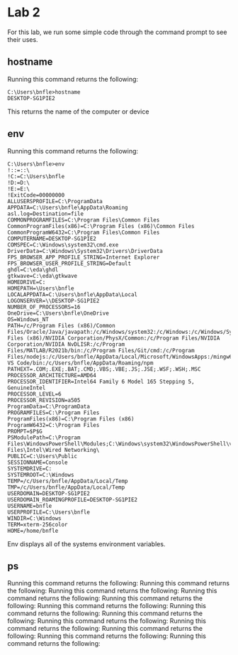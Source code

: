 # Lab 2
For this lab, we run some simple code through the command prompt to see their uses.
## hostname
Running this command returns the following: 
```
C:\Users\bnfle>hostname
DESKTOP-SG1PIE2
```
This returns the name of the computer or device
## env
Running this command returns the following:
```
C:\Users\bnfle>env
!::=::\
!C:=C:\Users\bnfle
!D:=D:\
!E:=E:\
!ExitCode=00000000
ALLUSERSPROFILE=C:\ProgramData
APPDATA=C:\Users\bnfle\AppData\Roaming
asl.log=Destination=file
COMMONPROGRAMFILES=C:\Program Files\Common Files
CommonProgramFiles(x86)=C:\Program Files (x86)\Common Files
CommonProgramW6432=C:\Program Files\Common Files
COMPUTERNAME=DESKTOP-SG1PIE2
COMSPEC=C:\Windows\system32\cmd.exe
DriverData=C:\Windows\System32\Drivers\DriverData
FPS_BROWSER_APP_PROFILE_STRING=Internet Explorer
FPS_BROWSER_USER_PROFILE_STRING=Default
ghdl=C:\eda\ghdl
gtkwave=C:\eda\gtkwave
HOMEDRIVE=C:
HOMEPATH=\Users\bnfle
LOCALAPPDATA=C:\Users\bnfle\AppData\Local
LOGONSERVER=\\DESKTOP-SG1PIE2
NUMBER_OF_PROCESSORS=16
OneDrive=C:\Users\bnfle\OneDrive
OS=Windows_NT
PATH=/c/Program Files (x86)/Common Files/Oracle/Java/javapath:/c/Windows/system32:/c/Windows:/c/Windows/System32/Wbem:/c/Windows/System32/WindowsPowerShell/v1.0:/c/Windows/System32/OpenSSH:/c/Program Files (x86)/NVIDIA Corporation/PhysX/Common:/c/Program Files/NVIDIA Corporation/NVIDIA NvDLISR:/c/Program Files/MATLAB/R2021b/bin:/c/Program Files/Git/cmd:/c/Program Files/nodejs:/c/Users/bnfle/AppData/Local/Microsoft/WindowsApps:/mingw64/bin:/usr/bin:/home/bnfle/Microsoft VS Code/bin:/c/Users/bnfle/AppData/Roaming/npm
PATHEXT=.COM;.EXE;.BAT;.CMD;.VBS;.VBE;.JS;.JSE;.WSF;.WSH;.MSC
PROCESSOR_ARCHITECTURE=AMD64
PROCESSOR_IDENTIFIER=Intel64 Family 6 Model 165 Stepping 5, GenuineIntel
PROCESSOR_LEVEL=6
PROCESSOR_REVISION=a505
ProgramData=C:\ProgramData
PROGRAMFILES=C:\Program Files
ProgramFiles(x86)=C:\Program Files (x86)
ProgramW6432=C:\Program Files
PROMPT=$P$G
PSModulePath=C:\Program Files\WindowsPowerShell\Modules;C:\Windows\system32\WindowsPowerShell\v1.0\Modules;C:\Program Files\Intel\Wired Networking\
PUBLIC=C:\Users\Public
SESSIONNAME=Console
SYSTEMDRIVE=C:
SYSTEMROOT=C:\Windows
TEMP=/c/Users/bnfle/AppData/Local/Temp
TMP=/c/Users/bnfle/AppData/Local/Temp
USERDOMAIN=DESKTOP-SG1PIE2
USERDOMAIN_ROAMINGPROFILE=DESKTOP-SG1PIE2
USERNAME=bnfle
USERPROFILE=C:\Users\bnfle
WINDIR=C:\Windows
TERM=xterm-256color
HOME=/home/bnfle
```
Env displays all of the systems environment variables.
## ps

Running this command returns the following:
Running this command returns the following:
Running this command returns the following:
Running this command returns the following:
Running this command returns the following:
Running this command returns the following:
Running this command returns the following:
Running this command returns the following:
Running this command returns the following:
Running this command returns the following:
Running this command returns the following:
Running this command returns the following:
Running this command returns the following:
